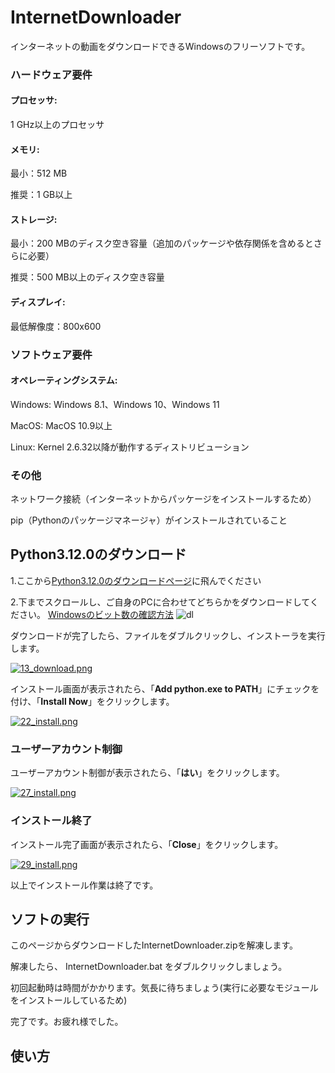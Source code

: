 # InternetDownloader

インターネットの動画をダウンロードできるWindowsのフリーソフトです。



### ハードウェア要件

#### プロセッサ:

1 GHz以上のプロセッサ

#### メモリ:

最小：512 MB

推奨：1 GB以上

#### ストレージ:

最小：200 MBのディスク空き容量（追加のパッケージや依存関係を含めるとさらに必要）

推奨：500 MB以上のディスク空き容量

#### ディスプレイ:

最低解像度：800x600

### ソフトウェア要件

#### オペレーティングシステム:

Windows: Windows 8.1、Windows 10、Windows 11

MacOS: MacOS 10.9以上

Linux: Kernel 2.6.32以降が動作するディストリビューション

### その他

ネットワーク接続（インターネットからパッケージをインストールするため）

pip（Pythonのパッケージマネージャ）がインストールされていること

## Python3.12.0のダウンロード

1.ここから[Python3.12.0のダウンロードページ](https://www.python.org/downloads/release/python-3120/)に飛んでください

2.下までスクロールし、ご自身のPCに合わせてどちらかをダウンロードしてください。 [Windowsのビット数の確認方法](https://qiita.com/susunusa/items/65c974919e86a3225dea)
![dl](https://github.com/Moonlightdayo41/InternetDownloader/assets/170220451/bb8de0a2-dafc-4c56-9ac0-069e7293791e)

<p data-sourcepos="71:1-71:120">ダウンロードが完了したら、ファイルをダブルクリックし、インストーラを実行します。</p>
<p data-sourcepos="73:1-73:128"><a href="https://camo.qiitausercontent.com/f559926748208bc9112f6bf62efc533a82153ab8/68747470733a2f2f71696974612d696d6167652d73746f72652e73332e61702d6e6f727468656173742d312e616d617a6f6e6177732e636f6d2f302f333136303433332f36383237623335622d366461322d353039392d366235302d6336353734346534323434642e706e67" target="_blank" rel="nofollow noopener"><img src="https://qiita-user-contents.imgix.net/https%3A%2F%2Fqiita-image-store.s3.ap-northeast-1.amazonaws.com%2F0%2F3160433%2F6827b35b-6da2-5099-6b50-c65744e4244d.png?ixlib=rb-4.0.0&amp;auto=format&amp;gif-q=60&amp;q=75&amp;s=c97223ddaac8dfb6ffea22b7c13737b6" alt="13_download.png" data-canonical-src="https://qiita-image-store.s3.ap-northeast-1.amazonaws.com/0/3160433/6827b35b-6da2-5099-6b50-c65744e4244d.png" srcset="https://qiita-user-contents.imgix.net/https%3A%2F%2Fqiita-image-store.s3.ap-northeast-1.amazonaws.com%2F0%2F3160433%2F6827b35b-6da2-5099-6b50-c65744e4244d.png?ixlib=rb-4.0.0&amp;auto=format&amp;gif-q=60&amp;q=75&amp;w=1400&amp;fit=max&amp;s=383f0063b69f87759478fe42c3787f10 1x" loading="lazy"></a></p>


<p data-sourcepos="77:1-77:155">インストール画面が表示されたら、「<strong>Add python.exe to PATH</strong>」にチェックを付け、「<strong>Install Now</strong>」をクリックします。</p>

<p data-sourcepos="79:1-79:127"><a href="https://camo.qiitausercontent.com/11f59a6f74f5a3c330240d171718b57bf2b4def0/68747470733a2f2f71696974612d696d6167652d73746f72652e73332e61702d6e6f727468656173742d312e616d617a6f6e6177732e636f6d2f302f333136303433332f34373032393365652d396237632d323636612d313638652d3834363430626234356130332e706e67" target="_blank" rel="nofollow noopener"><img src="https://qiita-user-contents.imgix.net/https%3A%2F%2Fqiita-image-store.s3.ap-northeast-1.amazonaws.com%2F0%2F3160433%2F470293ee-9b7c-266a-168e-84640bb45a03.png?ixlib=rb-4.0.0&amp;auto=format&amp;gif-q=60&amp;q=75&amp;s=ab55b1f19b9f25bd9ed824259110675a" alt="22_install.png" data-canonical-src="https://qiita-image-store.s3.ap-northeast-1.amazonaws.com/0/3160433/470293ee-9b7c-266a-168e-84640bb45a03.png" srcset="https://qiita-user-contents.imgix.net/https%3A%2F%2Fqiita-image-store.s3.ap-northeast-1.amazonaws.com%2F0%2F3160433%2F470293ee-9b7c-266a-168e-84640bb45a03.png?ixlib=rb-4.0.0&amp;auto=format&amp;gif-q=60&amp;q=75&amp;w=1400&amp;fit=max&amp;s=67fcf40f2720329c030d58d71d85056c 1x" loading="lazy"></a></p>
<h3 data-sourcepos="81:1-81:37">
<span id="ユーザーアカウント制御" class="fragment"></span><a href="#%E3%83%A6%E3%83%BC%E3%82%B6%E3%83%BC%E3%82%A2%E3%82%AB%E3%82%A6%E3%83%B3%E3%83%88%E5%88%B6%E5%BE%A1"><i class="fa fa-link"></i></a>ユーザーアカウント制御</h3>
<p data-sourcepos="82:1-82:100">ユーザーアカウント制御が表示されたら、「<strong>はい</strong>」をクリックします。</p>
<p data-sourcepos="84:1-84:127"><a href="https://camo.qiitausercontent.com/63a4fa3c65c6b95a228d280419fdd28fb6f705aa/68747470733a2f2f71696974612d696d6167652d73746f72652e73332e61702d6e6f727468656173742d312e616d617a6f6e6177732e636f6d2f302f333136303433332f63313331383334342d326431372d333863632d646436322d3334643064356438643930622e706e67" target="_blank" rel="nofollow noopener"><img src="https://qiita-user-contents.imgix.net/https%3A%2F%2Fqiita-image-store.s3.ap-northeast-1.amazonaws.com%2F0%2F3160433%2Fc1318344-2d17-38cc-dd62-34d0d5d8d90b.png?ixlib=rb-4.0.0&amp;auto=format&amp;gif-q=60&amp;q=75&amp;s=0fb49ffb871dbc55e369cacee9e96ff1" alt="27_install.png" data-canonical-src="https://qiita-image-store.s3.ap-northeast-1.amazonaws.com/0/3160433/c1318344-2d17-38cc-dd62-34d0d5d8d90b.png" srcset="https://qiita-user-contents.imgix.net/https%3A%2F%2Fqiita-image-store.s3.ap-northeast-1.amazonaws.com%2F0%2F3160433%2Fc1318344-2d17-38cc-dd62-34d0d5d8d90b.png?ixlib=rb-4.0.0&amp;auto=format&amp;gif-q=60&amp;q=75&amp;w=1400&amp;fit=max&amp;s=541b63124ad9186387be7657eec65f99 1x" loading="lazy"></a></p>
<h3 data-sourcepos="86:1-86:28">
<span id="インストール終了" class="fragment"></span><a href="#%E3%82%A4%E3%83%B3%E3%82%B9%E3%83%88%E3%83%BC%E3%83%AB%E7%B5%82%E4%BA%86"><i class="fa fa-link"></i></a>インストール終了</h3>
<p data-sourcepos="87:1-87:96">インストール完了画面が表示されたら、「<strong>Close</strong>」をクリックします。</p>
<p data-sourcepos="89:1-89:127"><a href="https://camo.qiitausercontent.com/b72b1fd4b3ec2065a513d4aa54323912b9c0dd42/68747470733a2f2f71696974612d696d6167652d73746f72652e73332e61702d6e6f727468656173742d312e616d617a6f6e6177732e636f6d2f302f333136303433332f61343431633262632d323865352d326134642d656636632d3039643363646130663132662e706e67" target="_blank" rel="nofollow noopener"><img src="https://qiita-user-contents.imgix.net/https%3A%2F%2Fqiita-image-store.s3.ap-northeast-1.amazonaws.com%2F0%2F3160433%2Fa441c2bc-28e5-2a4d-ef6c-09d3cda0f12f.png?ixlib=rb-4.0.0&amp;auto=format&amp;gif-q=60&amp;q=75&amp;s=1fb2d56f33c9af59b2aea9556ac91a22" alt="29_install.png" data-canonical-src="https://qiita-image-store.s3.ap-northeast-1.amazonaws.com/0/3160433/a441c2bc-28e5-2a4d-ef6c-09d3cda0f12f.png" srcset="https://qiita-user-contents.imgix.net/https%3A%2F%2Fqiita-image-store.s3.ap-northeast-1.amazonaws.com%2F0%2F3160433%2Fa441c2bc-28e5-2a4d-ef6c-09d3cda0f12f.png?ixlib=rb-4.0.0&amp;auto=format&amp;gif-q=60&amp;q=75&amp;w=1400&amp;fit=max&amp;s=de28b6103ce0aab29c5d4e390584ec37 1x" loading="lazy"></a></p>
<p data-sourcepos="91:1-91:51">以上でインストール作業は終了です。</p>

## ソフトの実行
このページからダウンロードしたInternetDownloader.zipを解凍します。


解凍したら、 InternetDownloader.bat をダブルクリックしましょう。


初回起動時は時間がかかります。気長に待ちましょう(実行に必要なモジュールをインストールしているため)

完了です。お疲れ様でした。


## 使い方



